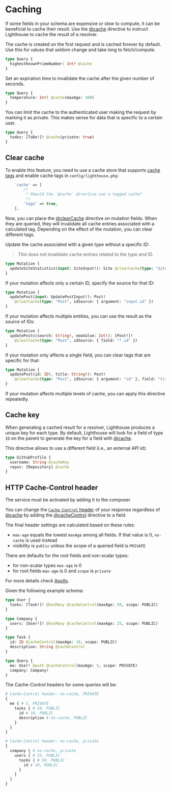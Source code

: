 # Caching

If some fields in your schema are expensive or slow to compute, it can be
beneficial to cache their result. Use the [@cache](../api-reference/directives.md#cache)
directive to instruct Lighthouse to cache the result of a resolver.

The cache is created on the first request and is cached forever by default.
Use this for values that seldom change and take long to fetch/compute.

```graphql
type Query {
  highestKnownPrimeNumber: Int! @cache
}
```

Set an expiration time to invalidate the cache after the given number of seconds.

```graphql
type Query {
  temperature: Int! @cache(maxAge: 300)
}
```

You can limit the cache to the authenticated user making the request by marking it as private.
This makes sense for data that is specific to a certain user.

```graphql
type Query {
  todos: [ToDo!]! @cache(private: true)
}
```

## Clear cache

To enable this feature, you need to use a cache store that supports [cache tags](https://laravel.com/docs/cache#cache-tags)
and enable cache tags in `config/lighthouse.php`:

```php
    'cache' => [
        /*
         * Should the `@cache` directive use a tagged cache?
         */
        'tags' => true,
    ],
```

Now, you can place the [@clearCache](../api-reference/directives.md#clearcache) directive on
mutation fields. When they are queried, they will invalidate all cache entries associated with
a calculated tag. Depending on the effect of the mutation, you can clear different tags.

Update the cache associated with a given type without a specific ID:

> This does not invalidate cache entries related to the type _and_ ID.

```graphql
type Mutation {
  updateSiteStatistics(input: SiteInput!): Site @clearCache(type: "Site")
}
```

If your mutation affects only a certain ID, specify the source for that ID:

```graphql
type Mutation {
  updatePost(input: UpdatePostInput!): Post!
    @clearCache(type: "Post", idSource: { argument: "input.id" })
}
```

If your mutation affects multiple entities, you can use the result as the source of IDs:

```graphql
type Mutation {
  updatePosts(search: String!, newValue: Int!): [Post!]!
    @clearCache(type: "Post", idSource: { field: "*.id" })
}
```

If your mutation only affects a single field, you can clear tags that are specific for that:

```graphql
type Mutation {
  updatePost(id: ID!, title: String!): Post!
    @clearCache(type: "Post", idSource: { argument: "id" }, field: "title")
}
```

If your mutation affects multiple levels of cache, you can apply this directive repeatedly.

## Cache key

When generating a cached result for a resolver, Lighthouse produces a unique key for each type.
By default, Lighthouse will look for a field of type `ID` on the parent to generate the key
for a field with [@cache](../api-reference/directives.md#cache).

This directive allows to use a different field (i.e., an external API id):

```graphql
type GithubProfile {
  username: String @cacheKey
  repos: [Repository] @cache
}
```

## HTTP Cache-Control header
The service must be activated by adding it to the composer

You can change the [`Cache-Control` header](https://developer.mozilla.org/de/docs/Web/HTTP/Headers/Cache-Control) of your response
regardless of [@cache](../api-reference/directives.md#cache)
by adding the [@cacheControl](../api-reference/directives.md#cachecontrol) directive to a field.

The final header settings are calculated based on these rules:

- `max-age` equals the lowest `maxAge` among all fields. If that value is 0, `no-cache` is used instead
- visibility is `public` unless the scope of a queried field is `PRIVATE`

There are defaults for the root fields and non-scalar types:
- for non-scalar types `max-age` is 0
- for root fields `max-age` is 0 and `scope` is `private`


For more details check [Apollo](https://www.apollographql.com/docs/apollo-server/performance/caching/#calculating-cache-behavior).

Given the following example schema:

```graphql
type User {
  tasks: [Task!]! @hasMany @cacheControl(maxAge: 50, scope: PUBLIC)
}

type Company {
  users: [User!]! @hasMany @cacheControl(maxAge: 25, scope: PUBLIC)
}

type Task {
  id: ID @cacheControl(maxAge: 10, scope: PUBLIC)
  description: String @cacheControl
}

type Query {
  me: User! @auth @cacheControl(maxAge: 5, scope: PRIVATE)
  company: Company!
}
```

The Cache-Control headers for some queries will be:

```graphql
# Cache-Control header: no-cache, PRIVATE
{
  me { # 5, PRIVATE
    tasks { # 50, PUBLIC
      id # 10, PUBLIC
      description # no-cache, PUBLIC
    }
  }
}

# Cache-Control header: no-cache, private
{
  company { # no-cache, private
    users { # 25, PUBLIC
      tasks { # 50, PUBLIC
        id # 10, PUBLIC
      }
    }
  }
}
```
